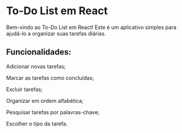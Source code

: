 # To-Do List em React

Bem-vindo ao To-Do List em React! Este é um aplicativo simples para ajudá-lo a organizar suas tarefas diárias.

 ## Funcionalidades:
 
  Adicionar novas tarefas;
  
  Marcar as tarefas como concluídas;
  
  Excluir tarefas;
  
  Organizar em ordem alfabética;
  
  Pesquisar tarefas por palavras-chave;

  Escolher o tipo da tarefa.

